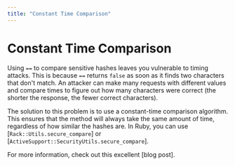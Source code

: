```yaml
---
title: "Constant Time Comparison"
---
```


# Constant Time Comparison

Using `==` to compare sensitive hashes leaves you vulnerable to timing
attacks. This is because `==` returns `false` as soon as it finds two
characters that don\'t match. An attacker can make many requests with
different values and compare times to figure out how many characters
were correct (the shorter the response, the fewer correct characters).

The solution to this problem is to use a constant-time comparison
algorithm. This ensures that the method will always take the same amount
of time, regardless of how similar the hashes are. In Ruby, you can use
\[`Rack::Utils.secure_compare`\] or
\[`ActiveSupport::SecurityUtils.secure_compare`\].

For more information, check out this excellent \[blog post\].
